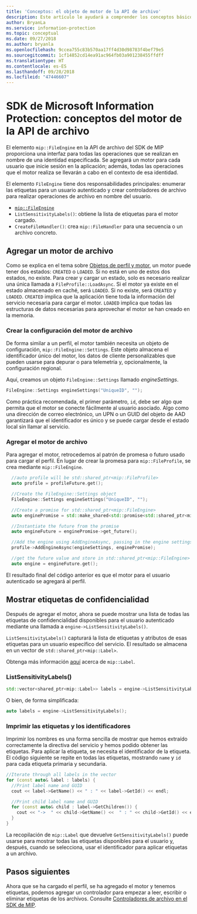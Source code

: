 ```yaml
---
title: 'Conceptos: el objeto de motor de la API de archivo'
description: Este artículo le ayudará a comprender los conceptos básicos sobre el objeto de motor de archivo, que se crea durante la inicialización de la aplicación.
author: BryanLa
ms.service: information-protection
ms.topic: conceptual
ms.date: 09/27/2018
ms.author: bryanla
ms.openlocfilehash: 9ccea755c83b570aa17ff4d30d98783f4bef79e5
ms.sourcegitcommit: 1cf14852cd14ea91ac964fb03a901238455ffdff
ms.translationtype: HT
ms.contentlocale: es-ES
ms.lasthandoff: 09/28/2018
ms.locfileid: "47446607"
---
```

# <a name="microsoft-information-protection-sdk---file-api-engine-concepts"></a>SDK de Microsoft Information Protection: conceptos del motor de la API de archivo

El elemento `mip::FileEngine` en la API de archivo del SDK de MIP proporciona una interfaz para todas las operaciones que se realizan en nombre de una identidad especificada. Se agregará un motor para cada usuario que inicie sesión en la aplicación; además, todas las operaciones que el motor realiza se llevarán a cabo en el contexto de esa identidad.

El elemento `FileEngine` tiene dos responsabilidades principales: enumerar las etiquetas para un usuario autenticado y crear controladores de archivo para realizar operaciones de archivo en nombre del usuario. 

- [`mip::FileEngine`](reference/class_mip_fileengine.md)
- `ListSensitivityLabels()`: obtiene la lista de etiquetas para el motor cargado.
- `CreateFileHandler()`: crea `mip::FileHandler` para una secuencia o un archivo concreto.

## <a name="add-a-file-engine"></a>Agregar un motor de archivo

Como se explica en el tema sobre [Objetos de perfil y motor](concept-profile-engine-cpp.md), un motor puede tener dos estados: `CREATED` o `LOADED`. Si no está en uno de estos dos estados, no existe. Para crear y cargar un estado, solo es necesario realizar una única llamada a `FileProfile::LoadAsync`. Si el motor ya existe en el estado almacenado en caché, será `LOADED`. Si no existe, será `CREATED` y `LOADED`. `CREATED` implica que la aplicación tiene toda la información del servicio necesaria para cargar el motor. `LOADED` implica que todas las estructuras de datos necesarias para aprovechar el motor se han creado en la memoria.

### <a name="create-file-engine-settings"></a>Crear la configuración del motor de archivo

De forma similar a un perfil, el motor también necesita un objeto de configuración, `mip::FileEngine::Settings`. Este objeto almacena el identificador único del motor, los datos de cliente personalizables que pueden usarse para depurar o para telemetría y, opcionalmente, la configuración regional.

Aquí, creamos un objeto `FileEngine::Settings` llamado *engineSettings*. 

```cpp
FileEngine::Settings engineSettings("UniqueID", "");
```

Como práctica recomendada, el primer parámetro, `id`, debe ser algo que permita que el motor se conecte fácilmente al usuario asociado. Algo como una dirección de correo electrónico, un UPN o un GUID del objeto de AAD garantizará que el identificador es único y se puede cargar desde el estado local sin llamar al servicio.

### <a name="add-the-file-engine"></a>Agregar el motor de archivo

Para agregar el motor, retrocedemos al patrón de promesa o futuro usado para cargar el perfil. En lugar de crear la promesa para `mip::FileProfile`, se crea mediante `mip::FileEngine`.

```cpp
  //auto profile will be std::shared_ptr<mip::FileProfile>
  auto profile = profileFuture.get();

  //Create the FileEngine::Settings object
  FileEngine::Settings engineSettings("UniqueID", "");

  //Create a promise for std::shared_ptr<mip::FileEngine>
  auto enginePromise = std::make_shared<std::promise<std::shared_ptr<mip::FileEngine>>>();

  //Instantiate the future from the promise
  auto engineFuture = enginePromise->get_future();

  //Add the engine using AddEngineAsync, passing in the engine settings and the promise
  profile->AddEngineAsync(engineSettings, enginePromise);

  //get the future value and store in std::shared_ptr<mip::FileEngine>
  auto engine = engineFuture.get();
```

El resultado final del código anterior es que el motor para el usuario autenticado se agregará al perfil.

## <a name="list-sensitivity-labels"></a>Mostrar etiquetas de confidencialidad

Después de agregar el motor, ahora se puede mostrar una lista de todas las etiquetas de confidencialidad disponibles para el usuario autenticado mediante una llamada a `engine->ListSensitivityLabels()`.

`ListSensitivityLabels()` capturará la lista de etiquetas y atributos de esas etiquetas para un usuario específico del servicio. El resultado se almacena en un vector de `std::shared_ptr<mip::Label>`.

Obtenga más información [aquí]() acerca de `mip::Label`.

### <a name="listsensitivitylabels"></a>ListSensitivityLabels()

```cpp
std::vector<shared_ptr<mip::Label>> labels = engine->ListSensitivityLabels();
```

O bien, de forma simplificada:

```cpp
auto labels = engine->ListSensitivityLabels();
```

### <a name="print-the-labels-and-ids"></a>Imprimir las etiquetas y los identificadores

Imprimir los nombres es una forma sencilla de mostrar que hemos extraído correctamente la directiva del servicio y hemos podido obtener las etiquetas. Para aplicar la etiqueta, se necesita el identificador de la etiqueta. El código siguiente se repite en todas las etiquetas, mostrando `name` y `id` para cada etiqueta primaria y secundaria.

```cpp
//Iterate through all labels in the vector
for (const auto& label : labels) {
  //Print label name and GUID
  cout << label->GetName() << " : " << label->GetId() << endl;

  //Print child label name and GUID
  for (const auto& child : label->GetChildren()) {
    cout << "->  " << child->GetName() <<  " : " << child->GetId() << endl;
  }
}
```

La recopilación de `mip::Label` que devuelve `GetSensitivityLabels()` puede usarse para mostrar todas las etiquetas disponibles para el usuario y, después, cuando se selecciona, usar el identificador para aplicar etiquetas a un archivo.

## <a name="next-steps"></a>Pasos siguientes

Ahora que se ha cargado el perfil, se ha agregado el motor y tenemos etiquetas, podemos agregar un controlador para empezar a leer, escribir o eliminar etiquetas de los archivos. Consulte [Controladores de archivo en el SDK de MIP](concept-handler-file-cpp.md).


